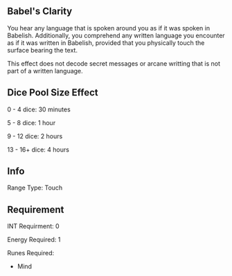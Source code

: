 ## **Babel's Clarity**


You hear any language that is spoken around you as if it was spoken in Babelish. Additionally, you comprehend any written language you encounter as if it was written in Babelish, provided that you physically touch the surface bearing the text.

This effect does not decode secret messages or arcane writting that is not part of a written language.

## Dice Pool Size Effect

0 -  4 dice: 30 minutes

5 -  8 dice: 1 hour

9 - 12 dice: 2 hours

13 - 16+ dice: 4 hours

## Info

Range Type: Touch

## Requirement

INT Requirment: 0

Energy Required:  1

Runes Required:

- Mind
